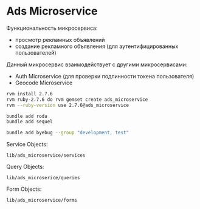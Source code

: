 # Ads Microservice
Функциональность микросервиса:
- просмотр рекламных объявлений
- создание рекламного объявления (для аутентифицированных пользователей)

Данный микросервис взаимодействует с другими микросервисами:
- Auth Microservice (для проверки подлинности токена пользователя)
- Geocode Microservice 

```bash
rvm install 2.7.6
rvm ruby-2.7.6 do rvm gemset create ads_microservice
rvm --ruby-version use 2.7.6@ads_microservice
```

```bash
bundle add roda
bundle add sequel

bundle add byebug --group "development, test"
```

Service Objects:
```
lib/ads_microservice/services
```

Query Objects:
```
lib/ads_microserice/queries
```

Form Objects:
```
lib/ads_microservice/forms
```
